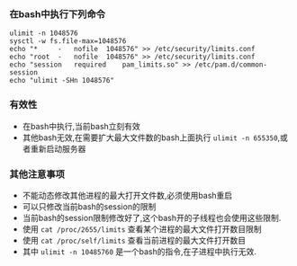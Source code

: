 ### 在bash中执行下列命令
```
ulimit -n 1048576
sysctl -w fs.file-max=1048576
echo "*     -   nofile  1048576" >> /etc/security/limits.conf
echo "root  -   nofile  1048576" >> /etc/security/limits.conf
echo "session   required    pam_limits.so" >> /etc/pam.d/common-session
echo "ulimit -SHn 1048576"
```

### 有效性
* 在bash中执行,当前bash立刻有效
* 其他bash无效,在需要扩大最大文件数的bash上面执行 `ulimit -n 655350`,或者重新启动服务器

### 其他注意事项
* 不能动态修改其他进程的最大打开文件数,必须使用bash重启
* 可以只修改当前bash的session的限制
* 当前bash的session限制修改好了,这个bash开的子线程也会使用这些限制.
* 使用 `cat /proc/2655/limits` 查看某个进程的最大文件打开数目限制
* 使用 `cat /proc/self/limits` 查看当前进程的最大文件打开数目
* 其中 `ulimit -n 10485760` 是一个bash的指令,在子进程中执行无效.